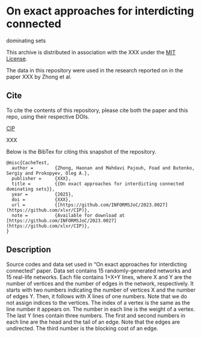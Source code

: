 
# On exact approaches for interdicting connected
dominating sets

This archive is distributed in association with the XXX under the [MIT License](LICENSE).

The data in this repository were used in the research reported on in the paper 
XXX by Zhong et al. 

## Cite

To cite the contents of this repository, please cite both the paper and this repo, using their respective DOIs.

[CIP](https://github.com/xlxr/CIP)

XXX

Below is the BibTex for citing this snapshot of the repository.

```
@misc{CacheTest,
  author =        {Zhong, Haonan and Mahdavi Pajouh, Foad and Butenko, Sergiy and Prokopyev, Oleg A.},
  publisher =     {XXX},
  title =         {{On exact approaches for interdicting connected dominating sets}},
  year =          {2025},
  doi =           {XXX},
  url =           {[https://github.com/INFORMSJoC/2023.0027](https://github.com/xlxr/CIP)},
  note =          {Available for download at [https://github.com/INFORMSJoC/2023.0027](https://github.com/xlxr/CIP)},
}  
```

## Description

Source codes and data set used in “On exact approaches for interdicting connected” paper.  Data set contains 15 randomly-generated networks and 15 real-life networks. Each file contains 1+X+Y lines, where X and Y are the number of vertices and the number of edges in the network, respectively. It starts with two numbers indicating the number of vertices X and the number of edges Y. Then, it follows with X lines of one numbers. Note that we do not assign indices to the vertices. The index of a vertex is the same as the line number it appears on. The number in each line is the weight of a vertex. The last Y lines contain three numbers. The first and second numbers in each line are the head and the tail of an edge. Note that the edges are undirected. The third number is the blocking cost of an edge.
